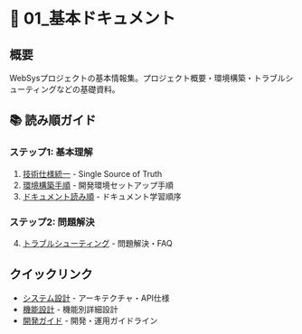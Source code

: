 # 📖 01_基本ドキュメント

## 概要
WebSysプロジェクトの基本情報集。プロジェクト概要・環境構築・トラブルシューティングなどの基礎資料。

## 📚 読み順ガイド

### ステップ1: 基本理解
1. [技術仕様統一](02_02_技術仕様統一.md) - Single Source of Truth
2. [環境構築手順](03_03_環境構築手順.md) - 開発環境セットアップ手順
3. [ドキュメント読み順](04_04_ドキュメント読み順.md) - ドキュメント学習順序

### ステップ2: 問題解決
4. [トラブルシューティング](05_05_トラブルシューティング.md) - 問題解決・FAQ

## クイックリンク
- [システム設計](../02_設計/) - アーキテクチャ・API仕様
- [機能設計](../03_機能/) - 機能別詳細設計
- [開発ガイド](../07_ガイド/) - 開発・運用ガイドライン
